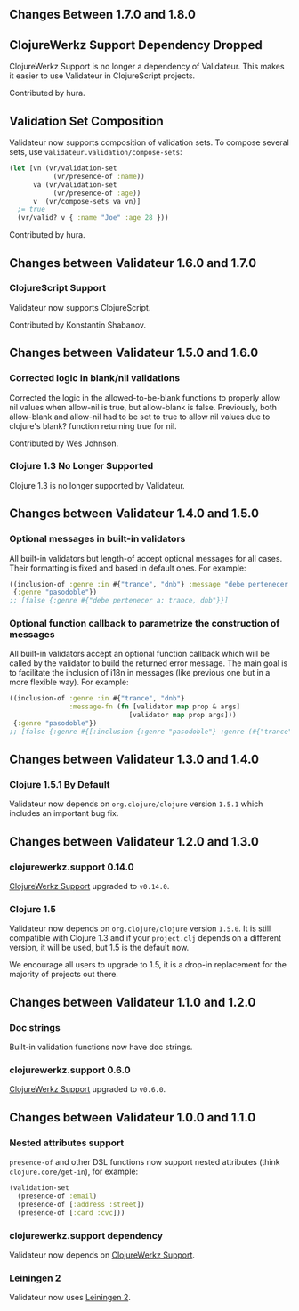 ## Changes Between 1.7.0 and 1.8.0

## ClojureWerkz Support Dependency Dropped

ClojureWerkz Support is no longer a dependency of Validateur.
This makes it easier to use Validateur in ClojureScript projects.

Contributed by hura.

## Validation Set Composition

Validateur now supports composition of validation sets. To
compose several sets, use `validateur.validation/compose-sets`:

``` clojure
(let [vn (vr/validation-set
           (vr/presence-of :name))
      va (vr/validation-set
           (vr/presence-of :age))
      v  (vr/compose-sets va vn)]
  ;= true
  (vr/valid? v { :name "Joe" :age 28 }))
```

Contributed by hura.


## Changes between Validateur 1.6.0 and 1.7.0

### ClojureScript Support

Validateur now supports ClojureScript.

Contributed by Konstantin Shabanov.


## Changes between Validateur 1.5.0 and 1.6.0

### Corrected logic in blank/nil validations

Corrected the logic in the allowed-to-be-blank functions to properly allow nil values
when allow-nil is true, but allow-blank is false. Previously, both allow-blank and allow-nil
had to be set to true to allow nil values due to clojure's blank? function returning true for nil.

Contributed by Wes Johnson.

### Clojure 1.3 No Longer Supported

Clojure 1.3 is no longer supported by Validateur.



## Changes between Validateur 1.4.0 and 1.5.0

### Optional messages in built-in validators

All built-in validators but length-of accept optional messages for all
cases. Their formatting is fixed and based in default ones.
For example:

``` clojure
((inclusion-of :genre :in #{"trance", "dnb"} :message "debe pertenecer a:")
 {:genre "pasodoble"})
;; [false {:genre #{"debe pertenecer a: trance, dnb"}}]
```

### Optional function callback to parametrize the construction of messages

All built-in validators accept an optional function callback which
will be called by the validator to build the returned error message.
The main goal is to facilitate the inclusion of i18n in messages (like
previous one but in a more flexible way).
For example:

``` clojure
((inclusion-of :genre :in #{"trance", "dnb"}
               :message-fn (fn [validator map prop & args]
                              [validator map prop args]))
 {:genre "pasodoble"})
;; [false {:genre #{[:inclusion {:genre "pasodoble"} :genre (#{"trance" "dnb"})]}}]
```


## Changes between Validateur 1.3.0 and 1.4.0

### Clojure 1.5.1 By Default

Validateur now depends on `org.clojure/clojure` version `1.5.1` which
includes an important bug fix.

## Changes between Validateur 1.2.0 and 1.3.0

### clojurewerkz.support 0.14.0

[ClojureWerkz Support](https://github.com/clojurewerkz/support) upgraded to `v0.14.0`.

### Clojure 1.5

Validateur now depends on `org.clojure/clojure` version `1.5.0`. It is
still compatible with Clojure 1.3 and if your `project.clj` depends on
a different version, it will be used, but 1.5 is the default now.

We encourage all users to upgrade to 1.5, it is a drop-in replacement
for the majority of projects out there.


## Changes between Validateur 1.1.0 and 1.2.0

### Doc strings

Built-in validation functions now have doc strings.

### clojurewerkz.support 0.6.0

[ClojureWerkz Support](https://github.com/clojurewerkz/support) upgraded to `v0.6.0`.


## Changes between Validateur 1.0.0 and 1.1.0

### Nested attributes support

`presence-of` and other DSL functions now support nested attributes (think `clojure.core/get-in`),
for example:

``` clojure
(validation-set
  (presence-of :email)
  (presence-of [:address :street])
  (presence-of [:card :cvc]))
```


### clojurewerkz.support dependency

Validateur now depends on [ClojureWerkz Support](https://github.com/clojurewerkz/support).


### Leiningen 2

Validateur now uses [Leiningen 2](https://github.com/technomancy/leiningen/wiki/Upgrading).
